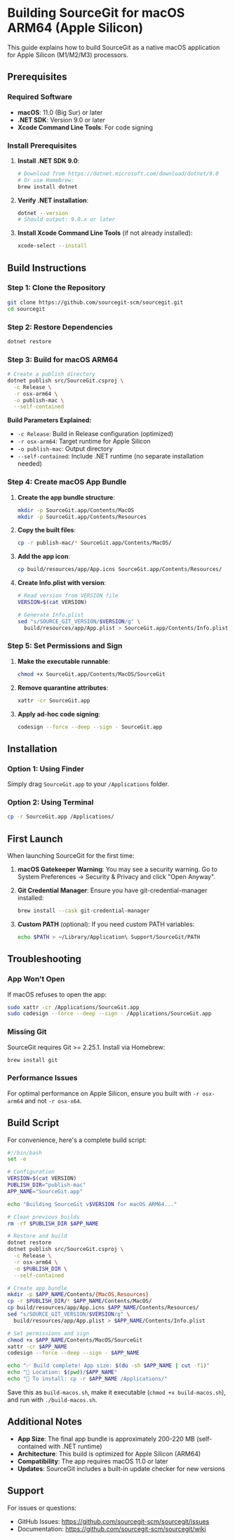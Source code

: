 # Building SourceGit for macOS ARM64 (Apple Silicon)

This guide explains how to build SourceGit as a native macOS application for Apple Silicon (M1/M2/M3) processors.

## Prerequisites

### Required Software
- **macOS**: 11.0 (Big Sur) or later
- **.NET SDK**: Version 9.0 or later
- **Xcode Command Line Tools**: For code signing

### Install Prerequisites

1. **Install .NET SDK 9.0**:
   ```bash
   # Download from https://dotnet.microsoft.com/download/dotnet/9.0
   # Or use Homebrew:
   brew install dotnet
   ```

2. **Verify .NET installation**:
   ```bash
   dotnet --version
   # Should output: 9.0.x or later
   ```

3. **Install Xcode Command Line Tools** (if not already installed):
   ```bash
   xcode-select --install
   ```

## Build Instructions

### Step 1: Clone the Repository
```bash
git clone https://github.com/sourcegit-scm/sourcegit.git
cd sourcegit
```

### Step 2: Restore Dependencies
```bash
dotnet restore
```

### Step 3: Build for macOS ARM64
```bash
# Create a publish directory
dotnet publish src/SourceGit.csproj \
  -c Release \
  -r osx-arm64 \
  -o publish-mac \
  --self-contained
```

**Build Parameters Explained:**
- `-c Release`: Build in Release configuration (optimized)
- `-r osx-arm64`: Target runtime for Apple Silicon
- `-o publish-mac`: Output directory
- `--self-contained`: Include .NET runtime (no separate installation needed)

### Step 4: Create macOS App Bundle

1. **Create the app bundle structure**:
   ```bash
   mkdir -p SourceGit.app/Contents/MacOS
   mkdir -p SourceGit.app/Contents/Resources
   ```

2. **Copy the built files**:
   ```bash
   cp -r publish-mac/* SourceGit.app/Contents/MacOS/
   ```

3. **Add the app icon**:
   ```bash
   cp build/resources/app/App.icns SourceGit.app/Contents/Resources/
   ```

4. **Create Info.plist with version**:
   ```bash
   # Read version from VERSION file
   VERSION=$(cat VERSION)
   
   # Generate Info.plist
   sed "s/SOURCE_GIT_VERSION/$VERSION/g" \
     build/resources/app/App.plist > SourceGit.app/Contents/Info.plist
   ```

### Step 5: Set Permissions and Sign

1. **Make the executable runnable**:
   ```bash
   chmod +x SourceGit.app/Contents/MacOS/SourceGit
   ```

2. **Remove quarantine attributes**:
   ```bash
   xattr -cr SourceGit.app
   ```

3. **Apply ad-hoc code signing**:
   ```bash
   codesign --force --deep --sign - SourceGit.app
   ```

## Installation

### Option 1: Using Finder
Simply drag `SourceGit.app` to your `/Applications` folder.

### Option 2: Using Terminal
```bash
cp -r SourceGit.app /Applications/
```

## First Launch

When launching SourceGit for the first time:

1. **macOS Gatekeeper Warning**: You may see a security warning. Go to System Preferences → Security & Privacy and click "Open Anyway".

2. **Git Credential Manager**: Ensure you have git-credential-manager installed:
   ```bash
   brew install --cask git-credential-manager
   ```

3. **Custom PATH** (optional): If you need custom PATH variables:
   ```bash
   echo $PATH > ~/Library/Application\ Support/SourceGit/PATH
   ```

## Troubleshooting

### App Won't Open
If macOS refuses to open the app:
```bash
sudo xattr -cr /Applications/SourceGit.app
sudo codesign --force --deep --sign - /Applications/SourceGit.app
```

### Missing Git
SourceGit requires Git >= 2.25.1. Install via Homebrew:
```bash
brew install git
```

### Performance Issues
For optimal performance on Apple Silicon, ensure you built with `-r osx-arm64` and not `-r osx-x64`.

## Build Script

For convenience, here's a complete build script:

```bash
#!/bin/bash
set -e

# Configuration
VERSION=$(cat VERSION)
PUBLISH_DIR="publish-mac"
APP_NAME="SourceGit.app"

echo "Building SourceGit v$VERSION for macOS ARM64..."

# Clean previous builds
rm -rf $PUBLISH_DIR $APP_NAME

# Restore and build
dotnet restore
dotnet publish src/SourceGit.csproj \
  -c Release \
  -r osx-arm64 \
  -o $PUBLISH_DIR \
  --self-contained

# Create app bundle
mkdir -p $APP_NAME/Contents/{MacOS,Resources}
cp -r $PUBLISH_DIR/* $APP_NAME/Contents/MacOS/
cp build/resources/app/App.icns $APP_NAME/Contents/Resources/
sed "s/SOURCE_GIT_VERSION/$VERSION/g" \
  build/resources/app/App.plist > $APP_NAME/Contents/Info.plist

# Set permissions and sign
chmod +x $APP_NAME/Contents/MacOS/SourceGit
xattr -cr $APP_NAME
codesign --force --deep --sign - $APP_NAME

echo "✅ Build complete! App size: $(du -sh $APP_NAME | cut -f1)"
echo "📁 Location: $(pwd)/$APP_NAME"
echo "🚀 To install: cp -r $APP_NAME /Applications/"
```

Save this as `build-macos.sh`, make it executable (`chmod +x build-macos.sh`), and run with `./build-macos.sh`.

## Additional Notes

- **App Size**: The final app bundle is approximately 200-220 MB (self-contained with .NET runtime)
- **Architecture**: This build is optimized for Apple Silicon (ARM64)
- **Compatibility**: The app requires macOS 11.0 or later
- **Updates**: SourceGit includes a built-in update checker for new versions

## Support

For issues or questions:
- GitHub Issues: https://github.com/sourcegit-scm/sourcegit/issues
- Documentation: https://github.com/sourcegit-scm/sourcegit/wiki
